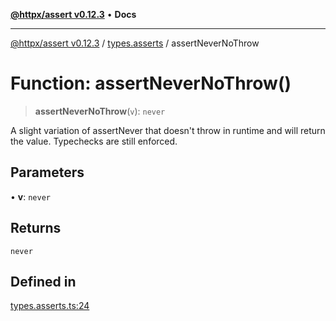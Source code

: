 [**@httpx/assert v0.12.3**](../../README.md) • **Docs**

***

[@httpx/assert v0.12.3](../../README.md) / [types.asserts](../README.md) / assertNeverNoThrow

# Function: assertNeverNoThrow()

> **assertNeverNoThrow**(`v`): `never`

A slight variation of assertNever that doesn't throw in runtime and
will return the value. Typechecks are still enforced.

## Parameters

• **v**: `never`

## Returns

`never`

## Defined in

[types.asserts.ts:24](https://github.com/belgattitude/httpx/blob/efdc4c7f5d90eb963a8ba204526e9494bbd080b8/packages/assert/src/types.asserts.ts#L24)
